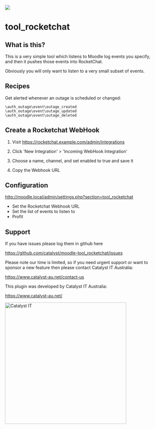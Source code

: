 <a href="https://travis-ci.org/catalyst/moodle-tool_rocketchat">
<img src="https://travis-ci.org/catalyst/moodle-tool_rocketchat.svg?branch=master">
</a>


# tool_rocketchat

What is this?
-------------

This is a very simple tool which listens to Moodle log events you specify,
and then it pushes those events into RocketChat.

Obviously you will only want to listen to a very small subset of events.

Recipes
-------

Get alerted whenever an outage is scheduled or changed:

```
\auth_outage\event\outage_created
\auth_outage\event\outage_updated
\auth_outage\event\outage_deleted
```


Create a Rocketchat WebHook
---------------------------

1) Visit https://rocketchat.example.com/admin/integrations

2) Click 'New Integration' > 'Incoming WebHook Integration'

3) Choose a name, channel, and set enabled to true and save it

4) Copy the Webhook URL


Configuration
-------------

http://moodle.local/admin/settings.php?section=tool_rocketchat

* Set the Rocketchat Webhook URL
* Set the list of events to listen to
* Profit

Support
-------

If you have issues please log them in github here

https://github.com/catalyst/moodle-tool_rocketchat/issues

Please note our time is limited, so if you need urgent support or want to
sponsor a new feature then please contact Catalyst IT Australia:

https://www.catalyst-au.net/contact-us

This plugin was developed by Catalyst IT Australia:

https://www.catalyst-au.net/

<img alt="Catalyst IT" src="https://cdn.rawgit.com/CatalystIT-AU/moodle-auth_saml2/master/pix/catalyst-logo.svg" width="400">
